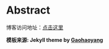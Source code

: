 # Abstract

博客访问地址：[点击这里](http://dc3671.github.io)

**模板来源:  Jekyll theme by [Gaohaoyang](https://github.com/Gaohaoyang/gaohaoyang.github.io)**
